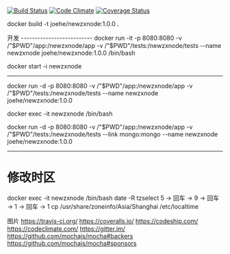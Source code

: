 [![Build Status](https://secure.travis-ci.org/freeflyhm/newzxnode.png)](travis-ci.org/freeflyhm/newzxnode)
[![Code Climate](https://codeclimate.com/github/freeflyhm/newzxnode/badges/gpa.svg)](https://codeclimate.com/github/freeflyhm/newzxnode)
[![Coverage Status](https://coveralls.io/repos/github/freeflyhm/newzxnode/badge.svg?branch=master)](https://coveralls.io/github/freeflyhm/newzxnode?branch=master)

docker build -t joehe/newzxnode:1.0.0 .

开发 --------------------------
docker run -it -p 8080:8080 -v /"$PWD"/app:/newzxnode/app -v /"$PWD"/tests:/newzxnode/tests --name newzxnode joehe/newzxnode:1.0.0 /bin/bash

docker start -i newzxnode

--------------------------
docker run -d -p 8080:8080 -v /"$PWD"/app:/newzxnode/app -v /"$PWD"/tests:/newzxnode/tests --name newzxnode joehe/newzxnode:1.0.0

docker exec -it newzxnode /bin/bash

docker run -d -p 8080:8080 -v /"$PWD"/app:/newzxnode/app -v /"$PWD"/tests:/newzxnode/tests --link mongo:mongo --name newzxnode joehe/newzxnode:1.0.0

--------------------------
# 修改时区
docker exec -it newzxnode /bin/bash
date -R
tzselect
5 → 回车 → 9 → 回车 → 1 → 回车 → 1
cp /usr/share/zoneinfo/Asia/Shanghai /etc/localtime


图片
https://travis-ci.org/
https://coveralls.io/
https://codeship.com/
https://codeclimate.com/
https://gitter.im/
https://github.com/mochajs/mocha#backers
https://github.com/mochajs/mocha#sponsors
